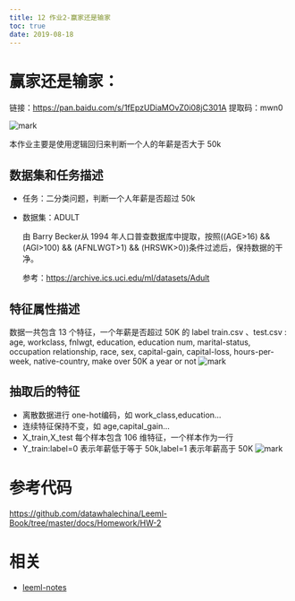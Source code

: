 ```yaml
---
title: 12 作业2-赢家还是输家
toc: true
date: 2019-08-18
---
```




# 赢家还是输家：



链接：https://pan.baidu.com/s/1fEpzUDiaMOvZ0i08jC301A
提取码：mwn0

![mark](http://images.iterate.site/blog/image/20190818/ueR6jvH6uBF9.png?imageslim)

本作业主要是使用逻辑回归来判断一个人的年薪是否大于 50k
## 数据集和任务描述
- 任务：二分类问题，判断一个人年薪是否超过 50k

- 数据集：ADULT

	由 Barry Becker从 1994 年人口普查数据库中提取，按照((AGE>16) && (AGI>100) && (AFNLWGT>1) && (HRSWK>0))条件过滤后，保持数据的干净。

	参考：https://archive.ics.uci.edu/ml/datasets/Adult

## 特征属性描述
数据一共包含 13 个特征，一个年薪是否超过 50K 的 label
train.csv 、test.csv :
age, workclass, fnlwgt, education, education num, marital-status, occupation
relationship, race, sex, capital-gain, capital-loss, hours-per-week,
native-country, make over 50K a year or not
![mark](http://images.iterate.site/blog/image/20190818/H7LaKgYwRz80.png?imageslim)

## 抽取后的特征
- 离散数据进行 one-hot编码，如 work_class,education...
- 连续特征保持不变，如 age,capital_gain...
- X_train,X_test 每个样本包含 106 维特征，一个样本作为一行
- Y_train:label=0 表示年薪低于等于 50k,label=1 表示年薪高于 50K
![mark](http://images.iterate.site/blog/image/20190818/zinOXhLwzdat.png?imageslim)


# 参考代码
https://github.com/datawhalechina/Leeml-Book/tree/master/docs/Homework/HW-2





# 相关

- [leeml-notes](https://github.com/datawhalechina/leeml-notes)


